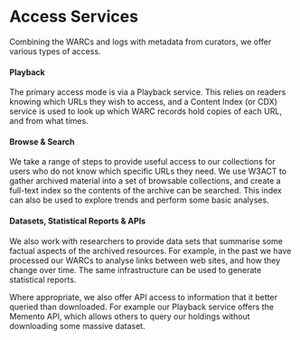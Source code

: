 # Access Services

Combining the WARCs and logs with metadata from curators, we offer various types of access.

#### Playback

The primary access mode is via a Playback service. This relies on readers knowing which URLs they wish to access, and a Content Index (or CDX) service is used to look up which WARC records hold copies of each URL, and from what times.

#### Browse & Search

We take a range of steps to provide useful access to our collections for users who do not know which specific URLs they need. We use W3ACT to gather archived material into a set of browsable collections, and create a full-text index so the contents of the archive can be searched. This index can also be used to explore trends and perform some basic analyses.

#### Datasets, Statistical Reports & APIs

We also work with researchers to provide data sets that summarise some factual aspects of the archived resources. For example, in the past we have processed our WARCs to analyse links between web sites, and how they change over time. The same infrastructure can be used to generate statistical reports.

Where appropriate, we also offer API access to information that it better queried than downloaded. For example our Playback service offers the Memento API, which allows others to query our holdings without downloading some massive dataset.